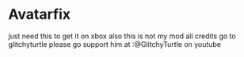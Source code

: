 # Avatarfix
just need this to get it on xbox also this is not my mod all credits go to glitchyturtle please go support him at :@GlitchyTurtle on youtube
